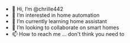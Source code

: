 - 👋 Hi, I’m @chrille442
- 👀 I’m interested in home automation
- 🌱 I’m currently learning home assistant
- 💞️ I’m looking to collaborate on smart homes
- 📫 How to reach me ... don't think you need to

<!---
chrille442/chrille442 is a ✨ special ✨ repository because its `README.md` (this file) appears on your GitHub profile.
You can click the Preview link to take a look at your changes.
--->
